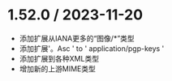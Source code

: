 
1.52.0 / 2023-11-20
===================
* 添加扩展从IANA更多的“图像/*”类型
* 添加扩展'。Asc ' to ' application/pgp-keys '
* 添加扩展到各种XML类型
* 增加新的上游MIME类型
